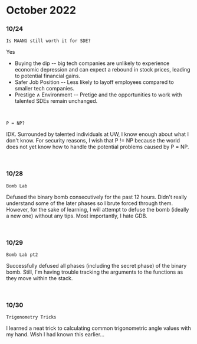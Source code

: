 # October 2022

### 10/24

`Is MAANG still worth it for SDE?`

Yes

- Buying the dip -- big tech companies are unlikely to experience economic depression and can expect a rebound in stock prices, leading to potential financial gains.
- Safer Job Position -- Less likely to layoff employees compared to smaller tech companies.
- Prestige ∧ Environment -- Pretige and the opportunities to work with talented SDEs remain unchanged.

<br>

`P = NP?`

IDK. Surrounded by talented individuals at UW, I know enough about what I don't know. For security reasons, I wish that P != NP because the world does not yet know how to handle the potential problems caused by P = NP.

<br>

### 10/28

`Bomb Lab`

Defused the binary bomb consecutively for the past 12 hours. Didn't really understand some of the later phases so I brute forced through them. However, for the sake of learning, I will attempt to defuse the bomb (ideally a new one) without any tips. Most importantly, I hate GDB.

<br>

### 10/29

`Bomb Lab pt2`

Successfully defused all phases (including the secret phase) of the binary bomb. Still, I'm having trouble tracking the arguments to the functions as they move within the stack.

<br>

### 10/30

`Trigonometry Tricks`

I learned a neat trick to calculating common trigonometric angle values with my hand. Wish I had known this earlier...
